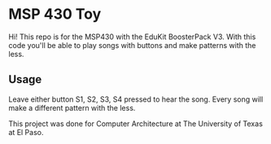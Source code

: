 # MSP 430 Toy

Hi! This repo is for the MSP430 with the EduKit BoosterPack V3. With this code you'll be able to play songs with buttons and make patterns with the less.


## Usage

Leave either button S1, S2, S3, S4 pressed to hear the song. Every song will make a different pattern with the less.

This project was done for Computer Architecture at The University of Texas at El Paso.
